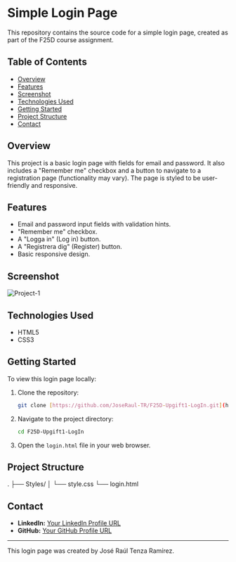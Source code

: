 # Simple Login Page

This repository contains the source code for a simple login page, created as part of the F25D course assignment.

## Table of Contents

- [Overview](#overview)
- [Features](#features)
- [Screenshot](#screenshot)
- [Technologies Used](#technologies-used)
- [Getting Started](#getting-started)
- [Project Structure](#project-structure)
- [Contact](#contact)

## Overview

This project is a basic login page with fields for email and password. It also includes a "Remember me" checkbox and a button to navigate to a registration page (functionality may vary). The page is styled to be user-friendly and responsive.

## Features

-   Email and password input fields with validation hints.
-   "Remember me" checkbox.
-   A "Logga in" (Log in) button.
-   A "Registrera dig" (Register) button.
-   Basic responsive design.

## Screenshot

![Project-1](https://github.com/user-attachments/assets/4b432045-f3e0-4c71-9e17-5cebfc4fb060)


## Technologies Used

-   HTML5
-   CSS3

## Getting Started

To view this login page locally:

1.  Clone the repository:
    ```bash
    git clone [https://github.com/JoseRaul-TR/F25D-Upgift1-LogIn.git](https://github.com/JoseRaul-TR/F25D-Upgift1-LogIn.git)
    ```
2.  Navigate to the project directory:
    ```bash
    cd F25D-Upgift1-LogIn
    ```
3.  Open the `login.html` file in your web browser.

## Project Structure
.
├── Styles/
│   └── style.css
└── login.html

## Contact

-   **LinkedIn:** [Your LinkedIn Profile URL](https://www.linkedin.com/in/joseraultenza/)
-   **GitHub:** [Your GitHub Profile URL](https://github.com/JoseRaul-TR)

---

This login page was created by José Raúl Tenza Ramírez.
